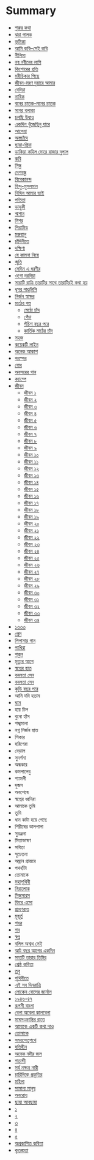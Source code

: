 # Summary
* [শুরুর কথা](README.md)
* [ঝরা পালক](1.0.jhora-palok.md)
 * [ভূমিকা](1.0.1.bhumika-jhora-palok.md)
 * [আমি কবি–সেই কবি](1.1.aami-kbi-sei-kobi.md)
 * [নীলিমা](1.2.neelima.md)
 * [নব নবীনের লাগি](1.3.nobo-nobiner-lagi.md)
 * [কিশোরের প্রতি](1.4.kishorer-proti.md)
 * [মরীচিকার পিছে](1.5.morichikar-piche.md)
 * [জীবন-মরণ দুয়ারে আমার](1.6.jiban-moron-duare-amar.md)
 * [বেদিয়া](1.7.bedia.md)
 * [নাবিক](1.8.nabik.md)
 * [বনের চাতক–মনের চাতক](1.9.boner-chatok-moner-chatok.md)
 * [সাগর বলাকা](1.10.sagor-bolaka.md)
 * [চলছি উধাও](1.11.cholchi-udhao.md)
 * [একদিন খুঁজেছিনু যারে](1.12.ekdin-khujechinu-jare.md)
 * [আলেয়া](1.13.aleya.md)
 * [অস্তচাঁদে](1.14.astochande.md)
 * [ছায়া-প্রিয়া](1.15.chya-priya.md)
 * [ডাকিয়া কহিল মোরে রাজার দুলাল](1.16.dakia-kohilo-more.md)
 * [কবি](1.17.kobi.md)
 * [সিন্ধু](1.18.sindhu.md)
 * [দেশবন্ধু](1.19.deshbondhu.md)
 * [বিবেকানন্দ](1.20.bibekananda.md)
 * [হিন্দু-মুসলমান](1.21.hindu-musalman.md)
 * [নিখিল আমার ভাই](1.22.nikhil-amar-bhai.md)
 * [পতিতা](1.23.potita.md)
 * [ডাহুকী](1.24.dahuki.md)
 * [শ্মশান](1.25.shmashan.md)
 * [মিশর](1.26.mishor.md)
 * [পিরামিড](1.27.pyramid.md)
 * [মরুবালু](1.28.morubalu.md)
 * [চাঁদিনীতে](1.29.chandinite.md)
 * [দক্ষিণা](1.30.dokshina.md)
 * [যে কামনা নিয়ে](1.31.je-kamona-niye.md)
 * [স্মৃতি](1.32.smriti.md)
 * [সেদিন এ ধরণীর](1.33.sedin-e-dhoronir.md)
 * [ওগো দরদিয়া](1.34.ogo-darodia.md)
 * [সারাটি রাত্রি তারাটির সাথে তারাটিরই কথা হয়](1.35.sarati-ratri.md)
* [ধূসর পাণ্ডুলিপি](2.0.dhusor-pandulipi.md)
 * [নির্জন স্বাক্ষর](2.1.nirjon-sakkhor.md)
 * [মাঠের গল্প](2.2.0.metho-chand.md)
   * [মেঠো চাঁদ](2.2.0.metho-chand.md)
   * [পেঁচা](2.2.1.pencha.md)
   * [পঁচিশ বছর পরে](2.2.2.ponchish-bochor-pore.md)
   * [কার্তিক মাঠের চাঁদ](2.2.3.kartik-mather-chand.md)
 * [সহজ](2.3.sohoj.md)
 * [কয়েকটি লাইন](2.4.koyekti-line.md)
 * [অনেক আকাশ](2.5.anek-akash.md)
 * [পরস্পর](2.6.porospor.md)
 * [বোধ](2.7.bodh.md)
 * [অবসরের গান](2.8.abosorer-gan.md)
 * [ক্যাম্পে](2.9.camp-e.md)
 * [জীবন](2.10.0.jeebon-1.md)
   * [জীবন ১](2.10.0.jeebon-1.md)
   * [জীবন ২](2.10.1.jeebon-2.md)
   * [জীবন ৩](2.10.2.jeebon-3.md)
   * [জীবন ৪](2.10.3.jeebon-4.md)
   * [জীবন ৫](2.10.4.jeebon-5.md)
   * [জীবন ৬](2.10.5.jeebon-6.md)
   * [জীবন ৭](2.10.6.jeebon-7.md)
   * [জীবন ৮](2.10.7.jeebon-8.md)
   * [জীবন ৯](2.10.8.jeebon-9.md)
   * [জীবন ১০](2.10.9.jeebon-10.md)
   * [জীবন ১১](2.10.10.jeebon-11.md)
   * [জীবন ১২](2.10.11.jeebon-12.md)
   * [জীবন ১৩](2.10.12.jeebon-13.md)
   * [জীবন ১৪](2.10.13.jeebon-14.md)
   * [জীবন ১৫](2.10.14.jeebon-15.md)
   * [জীবন ১৬](2.10.15.jeebon-16.md)
   * [জীবন ১৭](2.10.16.jeebon-17.md)
   * [জীবন ১৮](2.10.17.jeebon-18.md)
   * [জীবন ১৯](2.10.18.jeebon-19.md)
   * [জীবন ২০](2.10.19.jeebon-20.md)
   * [জীবন ২১](2.10.20.jeebon-21.md)
   * [জীবন ২২](2.10.21.jeebon-22.md)
   * [জীবন ২৩](2.10.22.jeebon-23.md)
   * [জীবন ২৪](2.10.23.jeebon-24.md)
   * [জীবন ২৫](2.10.24.jeebon-25.md)
   * [জীবন ২৬](2.10.25.jeebon-26.md)
   * [জীবন ২৭](2.10.26.jeebon-27.md)
   * [জীবন ২৮](2.10.27.jeebon-28.md)
   * [জীবন ২৯](2.10.28.jeebon-29.md)
   * [জীবন ৩০](2.10.29.jeebon-30.md)
   * [জীবন ৩১](2.10.30.jeebon-31.md)
   * [জীবন ৩২](2.10.31.jeebon-32.md)
   * [জীবন ৩৩](2.10.32.jeebon-33.md)
   * [জীবন ৩৪](2.10.33.jeebon-34.md)
 * [১৩৩৩](2.11.1333.md)
 * [প্রেম](2.12.prem.md)
 * [পিপাসার গান](2.13.pipasar-gaan.md)
 * [পাখিরা](2.14.pakhira.md)
 * [শকুন](2.15.shokun.md)
 * [মৃত্যুর আগে](2.16.mrityur-aage.md)
 * [স্বপ্নের হাত](2.17.swapner-haat.md)
* [বনলতা সেন](3.0.bonolota-sen.md)
 * [বনলতা সেন](3.1.bonolota--sen.md)
 * [কুড়ি বছর পরে](3.2.kuri-bochor-pore.md)
 * আমি যদি হতাম
 * [ঘাস](3.3.ghas.md)
 * হায় চিল
 * বুনো হাঁস
 * শঙ্খমালা
 * নগ্ন নির্জন হাত
 * শিকার
 * হরিণেরা
 * বেড়াল
 * সুদর্শনা
 * অন্ধকার
 * কমলালেবু
 * শ্যামলী
 * দুজন
 * অবশেষে
 * স্বপ্নের ধ্বনিরা
 * আমাকে তুমি
 * তুমি
 * ধান কাটা হয়ে গেছে
 * শিরীষের ডালপালা
 * সুরঞ্জনা
 * মিতাভাষণ
 * সবিতা
 * সুচেতনা
 * অঘ্রান প্রান্তরে
 * পথহাঁটা
 * তোমাকে
* [মহাপৃথিবী](4.0.mohaprithibi.md)
 * [নিরালোক](4.1.niralok.md)
 * [সিন্ধুসারস](4.2.sindhu-sarosh.md)
 * [ফিরে এসো](4.3.fire-eso.md)
 * [শ্রাবণরাত](4.4.shrabonrat.md)
 * [মুহূর্ত](4.5.muhurto.md)
 * [শহর](4.6.shohor.md)
 * [শব](4.7.shob.md)
 * [স্বপ্ন](4.8.shopno.md)
 * [বলিল অশ্বত্থ সেই](4.9.bolilo-osshottho-sei.md)
 * [আট বছর আগের একদিন](4.10.aat-bochor-ager-ekdin.md)
* [সাতটি তারার তিমির](5.0.satti-tarar-timir.md)
* [শ্রেষ্ঠ কবিতা](6.0.jibanananda-dasher-shreshto-kobita.md)
 * [তবু](6.1.tobu.md)
 * [পৃথিবীতে](6.2.prithibite.md)
 * [এই সব দিনরাত্রি](6.3.ei-sob-dinratri.md)
 * [লোকেন বোসের জার্নাল](6.4.loken-boser-journal.md)
 * [১৯৪৬-৪৭](6.5.1946-47.md)
* [রূপসী বাংলা](7.0.ruposhi-bangla.md)
* [বেলা অবেলা কালবেলা](8.0.bela-obela-kaalbela.md)
 * [মাঘসংক্রান্তির  রাতে](8.1.maghsongkrantir-rate.md)
 * [আমাকে একটি কথা দাও](8.2.amake-ekti-kotha-dao.md)
 * [তোমাকে](8.3.tomake.md)
 * [সময়সেতুপথে](8.4.somoysetupothe.md)
 * [যতিহীন](8.5.jotihin.md)
 * [অনেক নদীর জল](8.6.onek-nodir-jol.md)
 * [শতাব্দী](8.7.shotabdi.md)
 * [সূর্য নক্ষত্র নারী](8.8.surjo-nkkhotro-nari.md)
 * [চারিদিকে প্রকৃতির](8.9.charidike-prokritir.md)
 * [মহিলা](8.10.mohila.md)
 * [সামান্য মানুষ](8.11.samanno-manush.md)
 * [অবরোধ](8.14.aborodh.md)
* [ছায়া আবছায়া](10.0.chaya-abchaya.md)
 * [১](10.1.ek.md)
 * [২](10.2.dui.md)
 * [৩](10.3.tin.md)
 * [৪](10.4.char.md)
 * [৫](10.5.panch.md)
* [অপ্রকাশিত কবিতা](9.0.Oprokashito-kobita.md)
* [কৃতজ্ঞতা](contributors.md)
